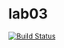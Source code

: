 # lab03

[![Build Status](https://travis-ci.org/abkw/lab03.svg?branch=master)](https://travis-ci.org/abkw/lab03)
